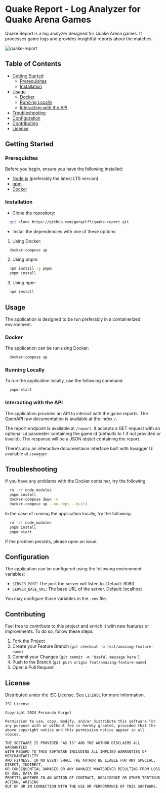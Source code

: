 # Quake Report - Log Analyzer for Quake Arena Games

Quake Report is a log analyzer designed for Quake Arena games. It processes game logs and provides insightful reports about the matches.

![quake-report](https://github.com/gurgelff/quake-report/assets/8779528/55bd81ff-24a1-4232-9682-f3f55a477dc1)

## Table of Contents

- [Getting Started](#getting-started)
  - [Prerequisites](#prerequisites)
  - [Installation](#installation)
- [Usage](#usage)
  - [Docker](#docker)
  - [Running Locally](#running-locally)
  - [Interacting with the API](#interacting-with-the-api)
- [Troubleshooting](#troubleshooting)
- [Configuration](#configuration)
- [Contributing](#contributing)
- [License](#license)

## Getting Started
### Prerequisites

Before you begin, ensure you have the following installed:

- [Node.js](https://nodejs.org/) (preferably the latest LTS version)
- [npm](https://www.npmjs.com/)
- [Docker](https://www.docker.com/)

### Installation

* Clone the repository:

```bash
  git clone https://github.com/gurgelff/quake-report.git
```
* Install the dependencies with one of these options:

1. Using Docker:

```bash
  docker-compose up
```
2. Using pnpm:

```bash
  npm install -g pnpm
  pnpm install
```
3. Using npm:

```bash
  npm install
```

## Usage
The application is designed to be run preferably in a containerized environment.

### Docker
The application can be run using Docker:

```bash
  docker-compose up
```

### Running Locally
To run the application locally, use the following command:

```bash
  pnpm start
```

### Interacting with the API
The application provides an API to interact with the game reports. The OpenAPI raw documentation is available at the index `/`.

The report endpoint is available at `/report`. It accepts a GET request with an optional `id` parameter containing the game id (defaults to 1 if not provided or invalid). The response will be a JSON object containing the report.

There's also an interactive documentaion interface built with Swagger UI available at `/swagger`.

## Troubleshooting
If you have any problems with the Docker container, try the following:
```bash
  rm -rf node_modules
  pnpm install
  docker-compose down -v 
  docker-compose up --no-deps --build
```
In the case of running the application locally, try the following:
```bash
  rm -rf node_modules
  pnpm install
  pnpm start
```
If the problem persists, please open an issue.

## Configuration
The application can be configured using the following environment variables:

- `SERVER_PORT`: The port the server will listen to. Default: 8080
- `SERVER_BASE_URL`: The base URL of the server. Default: localhost

You may configure those variables in the `.env` file.

## Contributing
Feel free to contribute to this project and enrich it with new features or improviments. To do so, follow these steps:

1. Fork the Project
2. Create your Feature Branch (`git checkout -b feat/amazing-feature-name`)
3. Commit your Changes (`git commit -m 'Useful message here'`)
4. Push to the Branch (`git push origin feat/amazing-feature-name`)
5. Open a Pull Request

## License
Distributed under the ISC License. See `LICENSE` for more information.
```
ISC License

Copyright 2024 Fernando Gurgel

Permission to use, copy, modify, and/or distribute this software for
any purpose with or without fee is hereby granted, provided that the
above copyright notice and this permission notice appear in all copies.

THE SOFTWARE IS PROVIDED "AS IS" AND THE AUTHOR DISCLAIMS ALL WARRANTIES
WITH REGARD TO THIS SOFTWARE INCLUDING ALL IMPLIED WARRANTIES OF MERCHANTABILITY
AND FITNESS. IN NO EVENT SHALL THE AUTHOR BE LIABLE FOR ANY SPECIAL, DIRECT, INDIRECT,
OR CONSEQUENTIAL DAMAGES OR ANY DAMAGES WHATSOEVER RESULTING FROM LOSS OF USE, DATA OR
PROFITS,WHETHER IN AN ACTION OF CONTRACT, NEGLIGENCE OR OTHER TORTIOUS ACTION, ARISING
OUT OF OR IN CONNECTION WITH THE USE OR PERFORMANCE OF THIS SOFTWARE.
```
